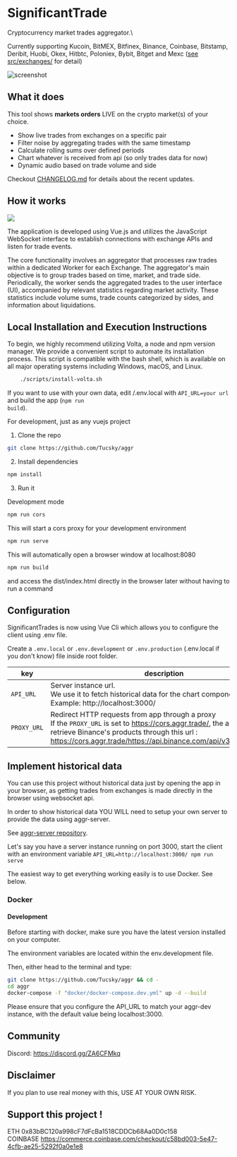 
# SignificantTrade

Cryptocurrency market trades aggregator.\

Currently supporting Kucoin, BitMEX, Bitfinex, Binance, Coinbase, Bitstamp, Deribit, Huobi, Okex, Hitbtc, Poloniex, Bybit, Bitget and Mexc ([see src/exchanges/](src/exchanges) for detail)

![screenshot](https://i.imgur.com/nHJxsdL.gif)

## What it does

This tool shows **markets orders** LIVE on the crypto market(s) of your choice.

- Show live trades from exchanges on a specific pair
- Filter noise by aggregating trades with the same timestamp
- Calculate rolling sums over defined periods
- Chart whatever is received from api (so only trades data for now)
- Dynamic audio based on trade volume and side 

Checkout [CHANGELOG.md](CHANGELOG.md) for details about the recent updates.

## How it works

![](https://i.imgur.com/chxtEwb.png)

The application is developed using Vue.js and utilizes the JavaScript WebSocket interface to establish connections with exchange APIs and listen for trade events.

The core functionality involves an aggregator that processes raw trades within a dedicated Worker for each Exchange. The aggregator's main objective is to group trades based on time, market, and trade side. Periodically, the worker sends the aggregated trades to the user interface (UI), accompanied by relevant statistics regarding market activity. These statistics include volume sums, trade counts categorized by sides, and information about liquidations.

## Local Installation and Execution Instructions

To begin, we highly recommend utilizing Volta, a node and npm version manager. We provide a convenient script to automate its installation process. This script is compatible with the bash shell, which is available on all major operating systems including Windows, macOS, and Linux.

```bash
	./scripts/install-volta.sh
```

If you want to use with your own data, edit /.env.local with <code>API_URL=your url</code> and build the app (<code>npm run build</code>).

For development, just as any vuejs project

1. Clone the repo

```bash
git clone https://github.com/Tucsky/aggr
```

2. Install dependencies

```bash
npm install
```

3. Run it

  

Development mode

```bash
npm run cors
```

This will start a cors proxy for your development environment

```bash
npm run serve
```

This will automatically open a browser window at localhost:8080


```bash
npm run build
```

and access the dist/index.html directly in the browser later without having to run a command

## Configuration
SignificantTrades is now using Vue Cli which allows you to configure the client using .env file.

Create a <code>.env.local</code> or <code>.env.development</code> or <code>.env.production</code> (.env.local if you don't know) file inside root folder.

  
|key| description |default value|
|--|--|--|
|<code>API_URL</code>|Server instance url.<br>We use it to fetch historical data for the chart component.<br>Example: http://localhost:3000/ |null|
|<code>PROXY_URL</code>|Redirect HTTP requests from app through a proxy<br>If the <code>PROXY_URL</code> is set to https://cors.aggr.trade/, the app will retrieve Binance's products through this url : https://cors.aggr.trade/https://api.binance.com/api/v3/exchangeInfo |http://localhost:8080/|

## Implement historical data
You can use this project without historical data just by opening the app in your browser, as getting trades from exchanges is made directly in the browser using websocket api.

In order to show historical data YOU WILL need to setup your own server to provide the data using aggr-server.

See [aggr-server repository](https://github.com/Tucsky/aggr-server).

Let's say you have a server instance running on port 3000, start the client with an environment variable `API_URL=http://localhost:3000/ npm run serve`

The easiest way to get everything working easily is to use Docker. See below.

### Docker

#### Development

Before starting with docker, make sure you have the latest version installed on your computer.

The environment variables are located within the env.development file.

Then, either head to the terminal and type:

```bash
git clone https://github.com/Tucsky/aggr && cd -
cd aggr
docker-compose -f "docker/docker-compose.dev.yml" up -d --build
 ```

Please ensure that you configure the API_URL to match your aggr-dev instance, with the default value being localhost:3000.

## Community

Discord: https://discord.gg/ZA6CFMkq

## Disclaimer
If you plan to use real money with this, USE AT YOUR OWN RISK.

## Support this project !
ETH 0x83bBC120a998cF7dFcBa1518CDDCb68Aa0D0c158<br>
COINBASE https://commerce.coinbase.com/checkout/c58bd003-5e47-4cfb-ae25-5292f0a0e1e8
